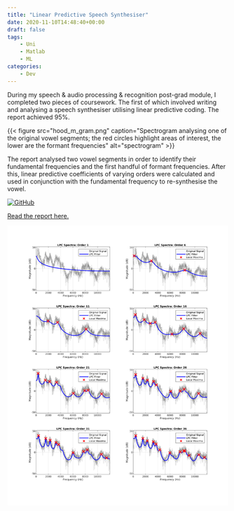 ```yaml
---
title: "Linear Predictive Speech Synthesiser"
date: 2020-11-10T14:48:40+00:00
draft: false
tags:
    - Uni
    - Matlab
    - ML
categories:
    - Dev
---
```


During my speech & audio processing & recognition post-grad module, I completed two pieces of coursework. The first of which involved writing and analysing a speech synthesiser utilising linear predictive coding. The report achieved 95%.

{{< figure src="hood_m_gram.png" caption="Spectrogram analysing one of the original vowel segments; the red circles highlight areas of interest, the lower are the formant frequencies" alt="spectrogram" >}}

The report analysed two vowel segments in order to identify their fundamental frequencies and the first handful of formant frequencies. After this, linear predictive coefficients of varying orders were calculated and used in conjunction with the fundamental frequency to re-synthesise the vowel.

[![GitHub](https://img.shields.io/badge/github-%23121011.svg?style=for-the-badge&logo=github&logoColor=white)](https://github.com/Sarsoo/linear-predictive-speech-synth)

[Read the report here.](final-report.pdf)

![lpc](hood_m_lpc_tile.png)